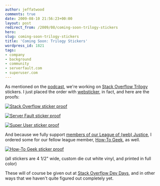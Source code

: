 ```yaml
---
author: jeffatwood
comments: true
date: 2009-08-10 21:56:23+00:00
layout: post
redirect_from: /2009/08/coming-soon-trilogy-stickers
hero:
slug: coming-soon-trilogy-stickers
title: 'Coming Soon: Trilogy Stickers'
wordpress_id: 1821
tags:
- company
- background
- community
- serverfault.com
- superuser.com
---
```



As mentioned on the [podcast](http://blog.stackoverflow.com/2009/08/podcast-64/), we're working on [Stack Overflow Trilogy](http://blog.stackoverflow.com/2009/05/the-stack-overflow-trilogy/) stickers. I just placed the order with [websticker](http://www.websticker.com), in fact, and here are the proofs:



[![Stack Overflow sticker proof](http://blog.stackoverflow.com/wp-content/uploads/stackoverflow-sticker-proof.png)](http://stackoverflow.com)



[![Server Fault sticker proof](http://blog.stackoverflow.com/wp-content/uploads/serverfault-sticker-proof.png)](http://serverfault.com)



[![Super User sticker proof](http://blog.stackoverflow.com/wp-content/uploads/superuser-sticker-proof.png)](http://superuser.com)



And because we fully support [members of our League of (web) Justice](http://blog.stackoverflow.com/2009/07/why-cant-you-have-just-one-site/), I ordered some for our fellow league member, [How-To Geek](http://www.howtogeek.com/), as well.



[![How-To Geek sticker proof](http://blog.stackoverflow.com/wp-content/uploads/howtogeek-sticker-proof.png)](http://www.howtogeek.com)



(all stickers are 4 1/2" wide, custom die cut white vinyl, and printed in full color)



These will of course be given out at [Stack Overflow Dev Days](http://stackoverflow.carsonified.com/), and in other ways that we haven't quite figured out completely yet.

